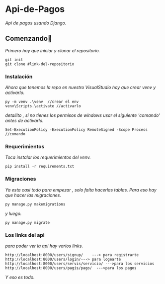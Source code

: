 # Api-de-Pagos
_Api de pagos usando Django._

## Comenzando🚀

_Primero hay que iniciar y clonar el repositorio._
```
git init
git clone #link-del-repositorio
```
### Instalación

_Ahora que tenemos la repo en nuestro VisualStudio hay que crear venv y activarlo._

```
py -m venv .\venv  //crear el env
venv\Scripts.\activate //activarlo
```
_detallito , si no tienes los permisos de windows usar el siguiente 'comando' antes de activarlo._

```
Set-ExecutionPolicy -ExecutionPolicy RemoteSigned -Scope Process  //comando
```

### Requerimientos

_Toca instalar los requerimientos del venv._

```
pip install -r requirements.txt
```

### Migraciones

_Ya esta casi todo para empezar , solo falta hacerlas tablas. Para eso hay que hacer las migraciones._

```
py manage.py makemigrations
```

_y luego._

```
py manage.py migrate
```

### Los links del api

_para poder ver la api hay varios links._
```
http://localhost:8000/users/signup/    ---> para registrarte
http://localhost:8000/users/login/---> para logearte
http://localhost:8000/users/servis/servicio/ --->para los servicios
http://localhost:8000/users/pagis/pago/  --->para los pagos
```

_Y eso es todo._


